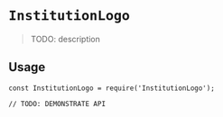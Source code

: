 # `InstitutionLogo`

> TODO: description

## Usage

```
const InstitutionLogo = require('InstitutionLogo');

// TODO: DEMONSTRATE API
```
